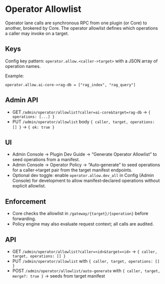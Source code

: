 # Operator Allowlist

Operator lane calls are synchronous RPC from one plugin (or Core) to another, brokered by Core. The operator allowlist defines which operations a caller may invoke on a target.

## Keys

Config key pattern: `operator.allow.<caller->target>` with a JSON array of operation names.

Example:

```
operator.allow.ai-core->rag-db = ["rag_index", "rag_query"]
```

## Admin API

- GET `/admin/operator/allowlist?caller=ai-core&target=rag-db` → `{ operations: [...] }`
- PUT `/admin/operator/allowlist` body `{ caller, target, operations: [] }` → `{ ok: true }`

## UI

- Admin Console → Plugin Dev Guide → “Generate Operator Allowlist” to seed operations from a manifest.
- Admin Console → Operator Policy → “Auto‑generate” to seed operations for a caller→target pair from the target manifest endpoints.
- Optional dev toggle: enable `operator.allow.dev_all` in Config (Admin Console) for development to allow manifest‑declared operations without explicit allowlist.

## Enforcement

- Core checks the allowlist in `/gateway/{target}/{operation}` before forwarding.
- Policy engine may also evaluate request context; all calls are audited.

## API

- GET `/admin/operator/allowlist?caller=<id>&target=<id>` → `{ caller, target, operations: [] }`
- PUT `/admin/operator/allowlist` with `{ caller, target, operations: [] }`
- POST `/admin/operator/allowlist/auto-generate` with `{ caller, target, merge?: true }` → seeds from target manifest
